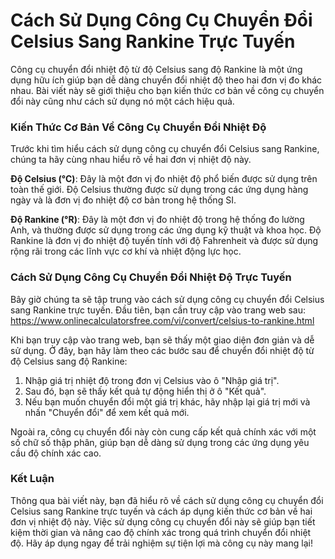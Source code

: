 Cách Sử Dụng Công Cụ Chuyển Đổi Celsius Sang Rankine Trực Tuyến
===============================================================

Công cụ chuyển đổi nhiệt độ từ độ Celsius sang độ Rankine là một ứng dụng hữu ích giúp bạn dễ dàng chuyển đổi nhiệt độ theo hai đơn vị đo khác nhau. Bài viết này sẽ giới thiệu cho bạn kiến thức cơ bản về công cụ chuyển đổi này cũng như cách sử dụng nó một cách hiệu quả.

### Kiến Thức Cơ Bản Về Công Cụ Chuyển Đổi Nhiệt Độ

Trước khi tìm hiểu cách sử dụng công cụ chuyển đổi Celsius sang Rankine, chúng ta hãy cùng nhau hiểu rõ về hai đơn vị nhiệt độ này.

**Độ Celsius (°C)**: Đây là một đơn vị đo nhiệt độ phổ biến được sử dụng trên toàn thế giới. Độ Celsius thường được sử dụng trong các ứng dụng hàng ngày và là đơn vị đo nhiệt độ cơ bản trong hệ thống SI.

**Độ Rankine (°R)**: Đây là một đơn vị đo nhiệt độ trong hệ thống đo lường Anh, và thường được sử dụng trong các ứng dụng kỹ thuật và khoa học. Độ Rankine là đơn vị đo nhiệt độ tuyến tính với độ Fahrenheit và được sử dụng rộng rãi trong các lĩnh vực cơ khí và nhiệt động lực học.

### Cách Sử Dụng Công Cụ Chuyển Đổi Nhiệt Độ Trực Tuyến

Bây giờ chúng ta sẽ tập trung vào cách sử dụng công cụ chuyển đổi Celsius sang Rankine trực tuyến. Đầu tiên, bạn cần truy cập vào trang web sau: <https://www.onlinecalculatorsfree.com/vi/convert/celsius-to-rankine.html>

Khi bạn truy cập vào trang web, bạn sẽ thấy một giao diện đơn giản và dễ sử dụng. Ở đây, bạn hãy làm theo các bước sau để chuyển đổi nhiệt độ từ độ Celsius sang độ Rankine:

1. Nhập giá trị nhiệt độ trong đơn vị Celsius vào ô "Nhập giá trị".
2. Sau đó, bạn sẽ thấy kết quả tự động hiển thị ở ô "Kết quả".
3. Nếu bạn muốn chuyển đổi một giá trị khác, hãy nhập lại giá trị mới và nhấn "Chuyển đổi" để xem kết quả mới.

Ngoài ra, công cụ chuyển đổi này còn cung cấp kết quả chính xác với một số chữ số thập phân, giúp bạn dễ dàng sử dụng trong các ứng dụng yêu cầu độ chính xác cao.

### Kết Luận

Thông qua bài viết này, bạn đã hiểu rõ về cách sử dụng công cụ chuyển đổi Celsius sang Rankine trực tuyến và cách áp dụng kiến thức cơ bản về hai đơn vị nhiệt độ này. Việc sử dụng công cụ chuyển đổi này sẽ giúp bạn tiết kiệm thời gian và nâng cao độ chính xác trong quá trình chuyển đổi nhiệt độ. Hãy áp dụng ngay để trải nghiệm sự tiện lợi mà công cụ này mang lại!